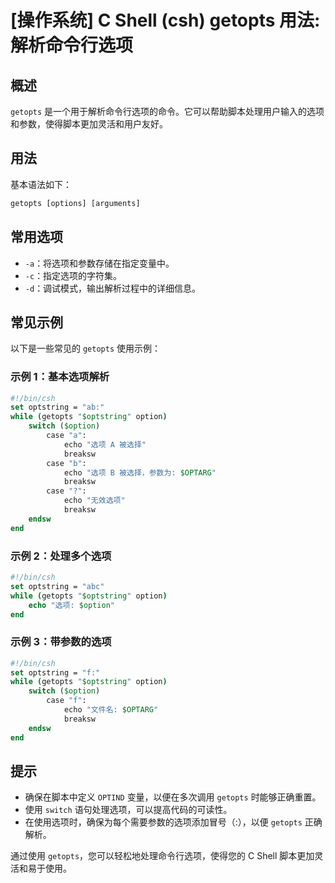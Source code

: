 # [操作系统] C Shell (csh) getopts 用法: 解析命令行选项

## 概述
`getopts` 是一个用于解析命令行选项的命令。它可以帮助脚本处理用户输入的选项和参数，使得脚本更加灵活和用户友好。

## 用法
基本语法如下：
```csh
getopts [options] [arguments]
```

## 常用选项
- `-a`：将选项和参数存储在指定变量中。
- `-c`：指定选项的字符集。
- `-d`：调试模式，输出解析过程中的详细信息。

## 常见示例
以下是一些常见的 `getopts` 使用示例：

### 示例 1：基本选项解析
```csh
#!/bin/csh
set optstring = "ab:"
while (getopts "$optstring" option)
    switch ($option)
        case "a":
            echo "选项 A 被选择"
            breaksw
        case "b":
            echo "选项 B 被选择，参数为: $OPTARG"
            breaksw
        case "?":
            echo "无效选项"
            breaksw
    endsw
end
```

### 示例 2：处理多个选项
```csh
#!/bin/csh
set optstring = "abc"
while (getopts "$optstring" option)
    echo "选项: $option"
end
```

### 示例 3：带参数的选项
```csh
#!/bin/csh
set optstring = "f:"
while (getopts "$optstring" option)
    switch ($option)
        case "f":
            echo "文件名: $OPTARG"
            breaksw
    endsw
end
```

## 提示
- 确保在脚本中定义 `OPTIND` 变量，以便在多次调用 `getopts` 时能够正确重置。
- 使用 `switch` 语句处理选项，可以提高代码的可读性。
- 在使用选项时，确保为每个需要参数的选项添加冒号（:），以便 `getopts` 正确解析。

通过使用 `getopts`，您可以轻松地处理命令行选项，使得您的 C Shell 脚本更加灵活和易于使用。